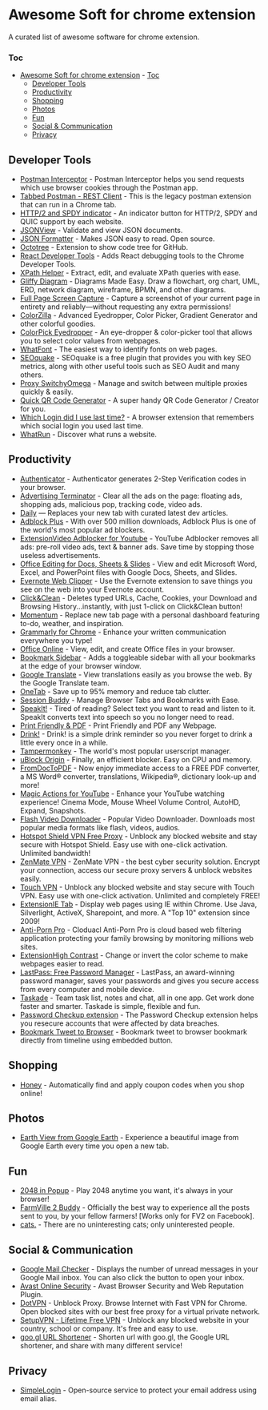 # Awesome Soft for chrome extension

A curated list of awesome software for chrome extension.

### Toc
- [Awesome Soft for chrome extension](#awesome-soft-for-chrome-extension)
        - [Toc](#toc)
    - [Developer Tools](#developer-tools)
    - [Productivity](#productivity)
    - [Shopping](#shopping)
    - [Photos](#photos)
    - [Fun](#fun)
    - [Social & Communication](#social--communication)
    - [Privacy](#privacy)
  
## Developer Tools
* [Postman Interceptor](https://chrome.google.com/webstore/detail/postman-interceptor/aicmkgpgakddgnaphhhpliifpcfhicfo) - Postman Interceptor helps you send requests which use browser cookies through the Postman app.
* [Tabbed Postman - REST Client](https://chrome.google.com/webstore/detail/tabbed-postman-rest-clien/coohjcphdfgbiolnekdpbcijmhambjff) - This is the legacy postman extension that can run in a Chrome tab.
* [HTTP/2 and SPDY indicator](https://chrome.google.com/webstore/detail/http2-and-spdy-indicator/mpbpobfflnpcgagjijhmgnchggcjblin) - An indicator button for HTTP/2, SPDY and QUIC support by each website.
* [JSONView](https://chrome.google.com/webstore/detail/jsonview/chklaanhfefbnpoihckbnefhakgolnmc) - Validate and view JSON documents.
* [JSON Formatter](https://chrome.google.com/webstore/detail/json-formatter/bcjindcccaagfpapjjmafapmmgkkhgoa) - Makes JSON easy to read. Open source.
* [Octotree](https://chrome.google.com/webstore/detail/octotree/bkhaagjahfmjljalopjnoealnfndnagc) - Extension to show code tree for GitHub.
* [React Developer Tools](https://chrome.google.com/webstore/detail/react-developer-tools/fmkadmapgofadopljbjfkapdkoienihi) - Adds React debugging tools to the Chrome Developer Tools.
* [XPath Helper](https://chrome.google.com/webstore/detail/xpath-helper/hgimnogjllphhhkhlmebbmlgjoejdpjl) - Extract, edit, and evaluate XPath queries with ease.
* [Gliffy Diagram](https://chrome.google.com/webstore/detail/gliffy-diagram/afepgdbkjbondnbhnpmecadgkflcokfp) - Diagrams Made Easy. Draw a flowchart, org chart, UML, ERD, network diagram, wireframe, BPMN, and other diagrams.
* [Full Page Screen Capture](https://chrome.google.com/webstore/detail/full-page-screen-capture/fdpohaocaechififmbbbbbknoalclacl) - Capture a screenshot of your current page in entirety and reliably—without requesting any extra permissions!
* [ColorZilla](https://chrome.google.com/webstore/detail/colorzilla/bhlhnicpbhignbdhedgjhgdocnmhomnp) - Advanced Eyedropper, Color Picker, Gradient Generator and other colorful goodies.
* [ColorPick Eyedropper](https://chrome.google.com/webstore/detail/colorpick-eyedropper/ohcpnigalekghcmgcdcenkpelffpdolg) - An eye-dropper & color-picker tool that allows you to select color values from webpages.
* [WhatFont](https://chrome.google.com/webstore/detail/whatfont/jabopobgcpjmedljpbcaablpmlmfcogm) - The easiest way to identify fonts on web pages.
* [SEOquake](https://chrome.google.com/webstore/detail/seoquake/akdgnmcogleenhbclghghlkkdndkjdjc) - SEOquake is a free plugin that provides you with key SEO metrics, along with other useful tools such as SEO Audit and many others.
* [Proxy SwitchyOmega](https://chrome.google.com/webstore/detail/proxy-switchyomega/padekgcemlokbadohgkifijomclgjgif) - Manage and switch between multiple proxies quickly & easily.
* [Quick QR Code Generator](https://chrome.google.com/webstore/detail/quick-qr-code-generator/afpbjjgbdimpioenaedcjgkaigggcdpp) - A super handy QR Code Generator / Creator for you.
* [Which Login did I use last time?](https://chrome.google.com/webstore/detail/which-login-did-i-use-las/pbnablopmmpgohgbnpelcdagpiboccbh) - A browser extension that remembers which social login you used last time.
* [WhatRun](https://chrome.google.com/webstore/detail/whatruns/cmkdbmfndkfgebldhnkbfhlneefdaaip) - Discover what runs a website.

## Productivity
* [Authenticator](https://chrome.google.com/webstore/detail/authenticator/bhghoamapcdpbohphigoooaddinpkbai) - Authenticator generates 2-Step Verification codes in your browser. 
* [Advertising Terminator](https://chrome.google.com/webstore/detail/%E5%B9%BF%E5%91%8A%E7%BB%88%E7%BB%93%E8%80%85/fpdnjdlbdmifoocedhkighhlbchbiikl) - Clear all the ads on the page: floating ads, shopping ads, malicious pop, tracking code, video ads.
* [Daily](https://chrome.google.com/webstore/detail/daily-20-source-for-busy/jlmpjdjjbgclbocgajdjefcidcncaied_) — Replaces your new tab with curated latest dev articles. 
* [Adblock Plus](https://chrome.google.com/webstore/detail/adblock-plus/cfhdojbkjhnklbpkdaibdccddilifddb) - With over 500 million downloads, Adblock Plus is one of the world's most popular ad blockers.
* [ExtensionVideo Adblocker for Youtube](https://chrome.google.com/webstore/detail/video-adblocker-for-youtu/hflefjhkfeiaignkclmphmokmmbhbhik) - YouTube Adblocker removes all ads: pre-roll video ads, text & banner ads. Save time by stopping those useless advertisements.
* [Office Editing for Docs, Sheets & Slides](https://chrome.google.com/webstore/detail/office-editing-for-docs-s/gbkeegbaiigmenfmjfclcdgdpimamgkj) - View and edit Microsoft Word, Excel, and PowerPoint files with Google Docs, Sheets, and Slides.
* [Evernote Web Clipper](https://chrome.google.com/webstore/detail/evernote-web-clipper/pioclpoplcdbaefihamjohnefbikjilc) - Use the Evernote extension to save things you see on the web into your Evernote account.
* [Click&Clean](https://chrome.google.com/webstore/detail/clickclean/ghgabhipcejejjmhhchfonmamedcbeod) - Deletes typed URLs, Cache, Cookies, your Download and Browsing History...instantly, with just 1-click on Click&Clean button!
* [Momentum](https://chrome.google.com/webstore/detail/momentum/laookkfknpbbblfpciffpaejjkokdgca) - Replace new tab page with a personal dashboard featuring to-do, weather, and inspiration.
* [Grammarly for Chrome](https://chrome.google.com/webstore/detail/grammarly-for-chrome/kbfnbcaeplbcioakkpcpgfkobkghlhen) - Enhance your written communication everywhere you type!
* [Office Online](https://chrome.google.com/webstore/detail/office-online/ndjpnladcallmjemlbaebfadecfhkepb) - View, edit, and create Office files in your browser.
* [Bookmark Sidebar](https://chrome.google.com/webstore/detail/bookmark-sidebar/jdbnofccmhefkmjbkkdkfiicjkgofkdh) - Adds a toggleable sidebar with all your bookmarks at the edge of your browser window.
* [Google Translate](https://chrome.google.com/webstore/detail/google-translate/aapbdbdomjkkjkaonfhkkikfgjllcleb) - View translations easily as you browse the web. By the Google Translate team.
* [OneTab](https://chrome.google.com/webstore/detail/onetab/chphlpgkkbolifaimnlloiipkdnihall) - Save up to 95% memory and reduce tab clutter.
* [Session Buddy](https://chrome.google.com/webstore/detail/session-buddy/edacconmaakjimmfgnblocblbcdcpbko) - Manage Browser Tabs and Bookmarks with Ease.
* [SpeakIt!](https://chrome.google.com/webstore/detail/speakit/pgeolalilifpodheeocdmbhehgnkkbak) - Tired of reading? Select text you want to read and listen to it. SpeakIt converts text into speech so you no longer need to read.
* [Print Friendly & PDF](https://chrome.google.com/webstore/detail/print-friendly-pdf/ohlencieiipommannpdfcmfdpjjmeolj) - Print Friendly and PDF any Webpage.
* [Drink!](https://chrome.google.com/webstore/detail/drink/kdpaldfdmbhojkkaebckeknoempakldh) - Drink! is a simple drink reminder so you never forget to drink a little every once in a while.
* [Tampermonkey](https://chrome.google.com/webstore/detail/tampermonkey/dhdgffkkebhmkfjojejmpbldmpobfkfo) - The world's most popular userscript manager.
* [uBlock Origin](https://chrome.google.com/webstore/detail/ublock-origin/cjpalhdlnbpafiamejdnhcphjbkeiagm) - Finally, an efficient blocker. Easy on CPU and memory.
* [FromDocToPDF](https://chrome.google.com/webstore/detail/fromdoctopdf/mallpejgeafdahhflmliiahjdpgbegpk) - Now enjoy immediate access to a FREE PDF converter, a MS Word® converter, translations, Wikipedia®, dictionary look-up and more!
* [Magic Actions for YouTube](https://chrome.google.com/webstore/detail/magic-actions-for-youtube/abjcfabbhafbcdfjoecdgepllmpfceif) - Enhance your YouTube watching experience! Cinema Mode, Mouse Wheel Volume Control, AutoHD, Expand, Snapshots.
* [Flash Video Downloader](https://chrome.google.com/webstore/detail/flash-video-downloader/aiimdkdngfcipjohbjenkahhlhccpdbc) - Popular Video Downloader. Downloads most popular media formats like flash, videos, audios.
* [Hotspot Shield VPN Free Proxy](https://chrome.google.com/webstore/detail/hotspot-shield-vpn-free-p/nlbejmccbhkncgokjcmghpfloaajcffj) - Unblock any blocked website and stay secure with Hotspot Shield. Easy use with one-click activation. Unlimited bandwidth!
* [ZenMate VPN](https://chrome.google.com/webstore/detail/zenmate-vpn-best-cyber-se/fdcgdnkidjaadafnichfpabhfomcebme) - ZenMate VPN - the best cyber security solution. Encrypt your connection, access our secure proxy servers & unblock websites easily.
* [Touch VPN](https://chrome.google.com/webstore/detail/touch-vpn/bihmplhobchoageeokmgbdihknkjbknd) - Unblock any blocked website and stay secure with Touch VPN. Easy use with one-click activation. Unlimited and completely FREE!
* [ExtensionIE Tab](https://chrome.google.com/webstore/detail/ie-tab/hehijbfgiekmjfkfjpbkbammjbdenadd) - Display web pages using IE within Chrome. Use Java, Silverlight, ActiveX, Sharepoint, and more. A "Top 10" extension since 2009!
* [Anti-Porn Pro](https://chrome.google.com/webstore/detail/anti-porn-pro-the-best-an/hbepadcdhpahlikldbochnhfleejiokp) - Cloduacl Anti-Porn Pro is cloud based web filtering application protecting your family browsing by monitoring millions web sites.
* [ExtensionHigh Contrast](https://chrome.google.com/webstore/detail/high-contrast/djcfdncoelnlbldjfhinnjlhdjlikmph) - Change or invert the color scheme to make webpages easier to read.
* [LastPass: Free Password Manager](https://chrome.google.com/webstore/detail/lastpass-free-password-ma/hdokiejnpimakedhajhdlcegeplioahd) - LastPass, an award-winning password manager, saves your passwords and gives you secure access from every computer and mobile device.
* [Taskade](https://chrome.google.com/webstore/detail/taskade-team-task-notes-a/hcobdfnjjaceclfdjpmmpiknimccjpmf) - Team task list, notes and chat, all in one app. Get work done faster and smarter. Taskade is simple, flexible and fun.
* [Password Checkup extension](https://chrome.google.com/webstore/detail/password-checkup-extensio/pncabnpcffmalkkjpajodfhijclecjno?hl=en) - The Password Checkup extension helps you resecure accounts that were affected by data breaches.
* [Bookmark Tweet to Browser](https://chrome.google.com/webstore/detail/bookmark-tweet-to-browser/fcohgfilngajddgokkckbpfkpmojoejf) - Bookmark tweet to browser bookmark directly from timeline using embedded button.

## Shopping
* [Honey](https://chrome.google.com/webstore/detail/honey/bmnlcjabgnpnenekpadlanbbkooimhnj) - Automatically find and apply coupon codes when you shop online!

## Photos
* [Earth View from Google Earth](https://chrome.google.com/webstore/detail/earth-view-from-google-ea/bhloflhklmhfpedakmangadcdofhnnoh) - Experience a beautiful image from Google Earth every time you open a new tab.

## Fun
* [2048 in Popup](https://chrome.google.com/webstore/detail/2048/ijkmjnaahlnmdjjlbhbjbhlnmadmmlgg) - Play 2048 anytime you want, it's always in your browser!
* [FarmVille 2 Buddy](https://chrome.google.com/webstore/detail/farmville-2-buddy/gifllahgdeogmfooohjdgbhlpnjbacab) - Officially the best way to experience all the posts sent to you, by your fellow farmers! [Works only for FV2 on Facebook].
* [cats.](https://chrome.google.com/webstore/detail/cats/pdfklfdfahcjkkkogigggbfhbojcnhgb) - There are no uninteresting cats; only uninterested people.

## Social & Communication
* [Google Mail Checker](https://chrome.google.com/webstore/detail/google-mail-checker/mihcahmgecmbnbcchbopgniflfhgnkff) - Displays the number of unread messages in your Google Mail inbox. You can also click the button to open your inbox.
* [Avast Online Security](https://chrome.google.com/webstore/detail/avast-online-security/gomekmidlodglbbmalcneegieacbdmki) - Avast Browser Security and Web Reputation Plugin.
* [DotVPN](https://chrome.google.com/webstore/detail/dotvpn-%E2%80%94-a-better-way-to/kpiecbcckbofpmkkkdibbllpinceiihk) - Unblock Proxy. Browse Internet with Fast VPN for Chrome. Open blocked sites with our best free proxy for a virtual private network.
* [SetupVPN - Lifetime Free VPN](https://chrome.google.com/webstore/detail/setupvpn-lifetime-free-vp/oofgbpoabipfcfjapgnbbjjaenockbdp) - Unblock any blocked website in your country, school or company. It's free and easy to use.
* [goo.gl URL Shortener](https://chrome.google.com/webstore/detail/googl-url-shortener-unoff/iblijlcdoidgdpfknkckljiocdbnlagk) - Shorten url with goo.gl, the Google URL shortener, and share with many different service!

## Privacy

* [SimpleLogin](https://chrome.google.com/webstore/detail/simplelogin-extension/dphilobhebphkdjbpfohgikllaljmgbn) - Open-source service to protect your email address using email alias.

